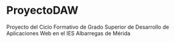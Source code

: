 # ProyectoDAW
Proyecto del Ciclo Formativo de Grado Superior de Desarrollo de Aplicaciones Web en el IES Albarregas de Mérida
